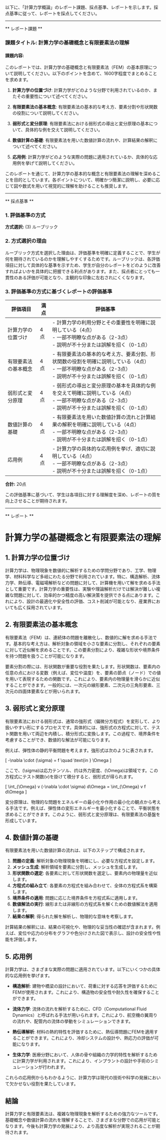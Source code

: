 以下に、「計算力学概論」のレポート課題、採点基準、レポートを示します。採点基準に従って、レポートを採点してください。

---------------------------------------
** レポート課題 **

### 課題タイトル: 計算力学の基礎概念と有限要素法の理解

#### 課題内容:
このレポートでは、計算力学の基礎概念と有限要素法（FEM）の基本原理について説明してください。以下のポイントを含めて、1600字程度でまとめることを求めます。

1. **計算力学の位置づけ**: 計算力学がどのような分野で利用されているのか、またその重要性について述べてください。

2. **有限要素法の基本概念**: 有限要素法の基本的な考え方、要素分割や形状関数の役割について説明してください。

3. **弱形式と変分原理**: 有限要素法における弱形式の導出と変分原理の基本について、具体的な例を交えて説明してください。

4. **数値計算の基礎**: 有限要素法を用いた数値計算の流れや、計算結果の解釈について述べてください。

5. **応用例**: 計算力学がどのような実際の問題に適用されているか、具体的な応用例を挙げて説明してください。

このレポートを通じて、計算力学の基本的な概念と有限要素法の理解を深めることを目的としています。各ポイントについて、明確かつ簡潔に説明し、必要に応じて図や数式を用いて視覚的に理解を助けることも推奨します。

---------------------------------------
** 採点基準 **

### 1. 評価基準の方式
**方式選択:** (3) ルーブリック

### 2. 方式選択の理由
ルーブリック方式を選択した理由は、評価基準を明確に定義することで、学生が何を期待されているのかを理解しやすくするためです。ルーブリックは、各評価項目に対して具体的な基準を示すため、学生が自分のレポートをどのように改善すればよいかを具体的に把握できる利点があります。また、採点者にとっても一貫性のある評価が可能となり、主観的な印象に左右されにくくなります。

### 3. 評価基準の方式に基づくレポートの評価基準

| 評価項目                     | 満点 | 評価基準                                                                                     |
|------------------------------|------|----------------------------------------------------------------------------------------------|
| 計算力学の位置づけ          | 4点  | - 計算力学の利用分野とその重要性を明確に説明している（4点）<br>- 一部不明瞭な点がある（2-3点）<br>- 説明が不十分または誤解を招く（0-1点） |
| 有限要素法の基本概念        | 4点  | - 有限要素法の基本的な考え方、要素分割、形状関数の役割を明確に説明している（4点）<br>- 一部不明瞭な点がある（2-3点）<br>- 説明が不十分または誤解を招く（0-1点） |
| 弱形式と変分原理            | 4点  | - 弱形式の導出と変分原理の基本を具体的な例を交えて明確に説明している（4点）<br>- 一部不明瞭な点がある（2-3点）<br>- 説明が不十分または誤解を招く（0-1点） |
| 数値計算の基礎              | 4点  | - 有限要素法を用いた数値計算の流れと計算結果の解釈を明確に説明している（4点）<br>- 一部不明瞭な点がある（2-3点）<br>- 説明が不十分または誤解を招く（0-1点） |
| 応用例                       | 4点  | - 計算力学の具体的な応用例を挙げ、適切に説明している（4点）<br>- 一部不明瞭な点がある（2-3点）<br>- 説明が不十分または誤解を招く（0-1点） |

**合計:** 20点

この評価基準に基づいて、学生は各項目に対する理解度を深め、レポートの質を向上させることが期待されます。

---------------------------------------
** レポート **
# 計算力学の基礎概念と有限要素法の理解

## 1. 計算力学の位置づけ

計算力学は、物理現象を数値的に解析するための学問分野であり、工学、物理学、材料科学など多岐にわたる分野で利用されています。特に、構造解析、流体力学、熱伝導、電磁場解析などの問題に対して、計算機を用いて解を求める手法として重要です。計算力学の重要性は、実験や理論解析だけでは解決が難しい複雑な問題に対して、効率的かつ精度の高い解決策を提供できる点にあります。これにより、設計の最適化や安全性の評価、コスト削減が可能となり、産業界においても広く採用されています。

## 2. 有限要素法の基本概念

有限要素法（FEM）は、連続体の問題を離散化し、数値的に解を求める手法です。基本的な考え方は、解析対象の領域を小さな要素に分割し、それぞれの要素に対して近似解を求めることです。この要素分割により、複雑な形状や境界条件を持つ問題を扱うことが可能になります。

要素分割の際には、形状関数が重要な役割を果たします。形状関数は、要素内の任意の点における変数（例えば、変位や温度）を、要素の節点（ノード）での値を用いて表現するための関数です。これにより、要素内の物理量を滑らかに近似することができます。一般的には、一次元の線形要素、二次元の三角形要素、三次元の四面体要素などが用いられます。

## 3. 弱形式と変分原理

有限要素法における弱形式は、通常の強形式（偏微分方程式）を変形して、より扱いやすい形にするプロセスです。具体的には、強形式の方程式に対して、テスト関数を用いて両辺を内積し、積分形式に変換します。この過程で、境界条件を考慮することができ、数値的な解法が可能になります。

例えば、弾性体の静的平衡問題を考えます。強形式は次のように表されます。

\[
-\nabla \cdot (\sigma) = f \quad \text{in } \Omega
\]

ここで、\(\sigma\)は応力テンソル、\(f\)は外力密度、\(\Omega\)は領域です。この方程式にテスト関数\(v\)を掛けて積分すると、弱形式が得られます。

\[
\int_{\Omega} v (-\nabla \cdot \sigma) d\Omega = \int_{\Omega} v f d\Omega
\]

変分原理は、物理的な問題をエネルギーの最小化や作用の最小化の観点から考える手法です。例えば、弾性体の変形エネルギーを最小化することで、平衡状態を求めることができます。このように、弱形式と変分原理は、有限要素法の基盤を形成しています。

## 4. 数値計算の基礎

有限要素法を用いた数値計算の流れは、以下のステップで構成されます。

1. **問題の定義**: 解析対象の物理現象を明確にし、必要な方程式を設定します。
2. **メッシュ生成**: 解析領域を要素に分割し、メッシュを生成します。
3. **形状関数の選定**: 各要素に対して形状関数を選定し、要素内の物理量を近似します。
4. **方程式の組み立て**: 各要素の方程式を組み合わせて、全体の方程式系を構築します。
5. **境界条件の適用**: 問題に応じた境界条件を方程式系に適用します。
6. **数値解法の実行**: 線形または非線形の方程式系を解くための数値解法を適用します。
7. **結果の解釈**: 得られた解を解析し、物理的な意味を考察します。

計算結果の解釈には、結果の可視化や、物理的な妥当性の確認が含まれます。例えば、変位や応力の分布をグラフや色分けされた図で表示し、設計の安全性や性能を評価します。

## 5. 応用例

計算力学は、さまざまな実際の問題に適用されています。以下にいくつかの具体的な応用例を挙げます。

- **構造解析**: 建物や橋梁の設計において、荷重に対する応答を評価するためにFEMが使用されます。これにより、構造物の安全性や耐久性を確保することができます。
  
- **流体力学**: 流体の流れを解析するために、CFD（Computational Fluid Dynamics）と呼ばれる手法が用いられます。これにより、航空機の翼周りの流れや、配管内の流体の挙動をシミュレーションできます。

- **熱伝導解析**: 材料の熱的特性を評価するために、熱伝導問題にFEMを適用することができます。これにより、冷却システムの設計や、熱応力の評価が可能になります。

- **生体力学**: 医療分野において、人体の骨や組織の力学的特性を解析するために計算力学が利用されます。これにより、インプラントの設計や手術のシミュレーションが行われます。

これらの応用例からもわかるように、計算力学は現代の技術や科学の発展において欠かせない役割を果たしています。

## 結論

計算力学と有限要素法は、複雑な物理現象を解析するための強力なツールです。基礎概念や数値計算の流れを理解することで、さまざまな分野での応用が可能となります。今後も計算力学の発展により、より高度な解析が実現されることが期待されます。

